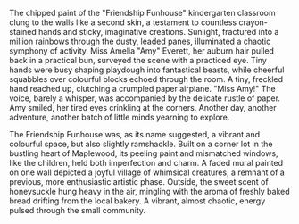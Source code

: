 The chipped paint of the "Friendship Funhouse" kindergarten classroom clung to the walls like a second skin, a testament to countless crayon-stained hands and sticky, imaginative creations. Sunlight, fractured into a million rainbows through the dusty, leaded panes, illuminated a chaotic symphony of activity.  Miss Amelia "Amy"  Everett, her auburn hair pulled back in a practical bun, surveyed the scene with a practiced eye.  Tiny hands were busy shaping playdough into fantastical beasts, while cheerful squabbles over colourful blocks echoed through the room.  A tiny, freckled hand reached up, clutching a crumpled paper airplane.  "Miss Amy!"  The voice, barely a whisper, was accompanied by the delicate rustle of paper.  Amy smiled, her tired eyes crinkling at the corners. Another day, another adventure, another batch of little minds yearning to explore.


The Friendship Funhouse was, as its name suggested, a vibrant and colourful space, but also slightly ramshackle.  Built on a corner lot in the bustling heart of Maplewood, its peeling paint and mismatched windows, like the children, held both imperfection and charm.  A faded mural painted on one wall depicted a joyful village of whimsical creatures, a remnant of a previous, more enthusiastic artistic phase.  Outside, the sweet scent of honeysuckle hung heavy in the air, mingling with the aroma of freshly baked bread drifting from the local bakery. A vibrant, almost chaotic, energy pulsed through the small community.
